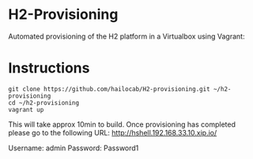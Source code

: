 # H2-Provisioning

Automated provisioning of the H2 platform in a Virtualbox using Vagrant:

# Instructions
```
git clone https://github.com/hailocab/H2-provisioning.git ~/h2-provisioning
cd ~/h2-provisioning
vagrant up
```  
This will take approx 10min to build. Once provisioning has completed please go to the following URL: 
http://hshell.192.168.33.10.xip.io/

Username: admin
Password: Password1
